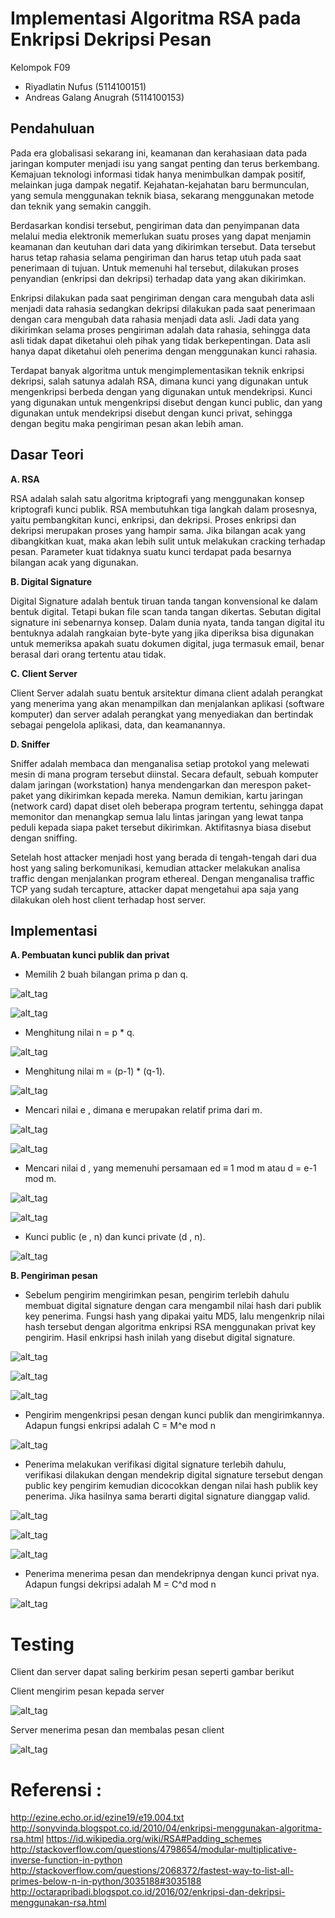 # Implementasi Algoritma RSA pada Enkripsi Dekripsi Pesan

Kelompok F09

- Riyadlatin Nufus (5114100151)
- Andreas Galang Anugrah (5114100153)
## Pendahuluan
Pada era globalisasi sekarang ini, keamanan dan kerahasiaan data pada jaringan komputer menjadi isu yang sangat penting dan terus berkembang. Kemajuan teknologi informasi tidak hanya menimbulkan dampak positif, melainkan juga dampak negatif. Kejahatan-kejahatan baru bermunculan, yang semula menggunakan teknik biasa, sekarang menggunakan metode dan teknik yang semakin canggih.

Berdasarkan kondisi tersebut, pengiriman data dan penyimpanan data melalui media elektronik memerlukan suatu proses yang dapat menjamin keamanan dan keutuhan dari data yang dikirimkan tersebut. Data tersebut harus tetap rahasia selama pengiriman dan harus tetap utuh pada saat penerimaan di tujuan. Untuk memenuhi hal tersebut, dilakukan proses penyandian (enkripsi dan dekripsi) terhadap data yang akan dikirimkan. 

Enkripsi dilakukan pada saat pengiriman dengan cara mengubah data asli menjadi data rahasia sedangkan dekripsi dilakukan pada saat penerimaan dengan cara mengubah data rahasia menjadi data asli. Jadi data yang dikirimkan selama proses pengiriman adalah data rahasia, sehingga data asli tidak dapat diketahui oleh pihak yang tidak berkepentingan. Data asli hanya dapat diketahui oleh penerima dengan menggunakan kunci rahasia.

Terdapat banyak algoritma untuk mengimplementasikan teknik enkripsi dekripsi, salah satunya adalah RSA, dimana kunci yang digunakan untuk mengenkripsi berbeda dengan yang digunakan untuk mendekripsi. Kunci yang digunakan untuk mengenkripsi disebut dengan kunci public, dan yang digunakan untuk mendekripsi disebut dengan kunci privat, sehingga dengan begitu maka  pengiriman pesan akan lebih aman.

## Dasar Teori
**A. RSA**

RSA adalah salah satu algoritma kriptografi yang menggunakan konsep kriptografi kunci publik. RSA membutuhkan tiga langkah dalam prosesnya, yaitu pembangkitan kunci, enkripsi, dan dekripsi. Proses enkripsi dan dekripsi merupakan proses yang hampir sama. Jika bilangan acak yang dibangkitkan kuat, maka akan lebih sulit untuk melakukan cracking terhadap pesan. Parameter kuat tidaknya suatu kunci terdapat pada besarnya bilangan acak yang digunakan.

**B.  Digital Signature**

Digital Signature adalah bentuk tiruan tanda tangan konvensional ke dalam bentuk digital. Tetapi bukan file scan tanda tangan dikertas. Sebutan digital signature ini sebenarnya konsep. Dalam dunia nyata, tanda tangan digital itu bentuknya adalah rangkaian byte-byte yang jika diperiksa bisa digunakan untuk memeriksa apakah suatu dokumen digital, juga termasuk email, benar berasal dari orang tertentu atau tidak.

**C.  Client Server**

Client Server adalah suatu bentuk arsitektur dimana client adalah perangkat yang menerima yang akan menampilkan dan menjalankan aplikasi (software komputer) dan server adalah perangkat yang menyediakan dan bertindak sebagai pengelola aplikasi, data, dan keamanannya.

**D. Sniffer**

Sniffer adalah membaca dan menganalisa setiap protokol yang melewati mesin di mana program tersebut diinstal. Secara default, sebuah komputer dalam jaringan (workstation) hanya mendengarkan dan merespon paket-paket yang dikirimkan kepada mereka. Namun demikian, kartu jaringan (network card) dapat diset oleh beberapa program tertentu, sehingga dapat memonitor dan menangkap semua lalu lintas jaringan yang lewat tanpa peduli kepada siapa paket tersebut dikirimkan. Aktifitasnya biasa disebut dengan sniffing.

Setelah host attacker menjadi host yang berada di tengah-tengah dari dua host yang saling berkomunikasi, kemudian attacker melakukan analisa traffic dengan menjalankan program ethereal. Dengan menganalisa traffic TCP yang sudah tercapture, attacker dapat mengetahui apa saja yang dilakukan oleh host client terhadap host server.

## Implementasi
 **A. Pembuatan kunci publik dan privat**
- Memilih 2 buah bilangan prima p dan q.

![alt_tag](https://github.com/incursio13/kij/blob/master/Doc/a.PNG)

![alt_tag](https://github.com/incursio13/kij/blob/master/Doc/1.PNG)

- Menghitung nilai n = p * q.

![alt_tag](https://github.com/incursio13/kij/blob/master/Doc/2.PNG)

- Menghitung nilai m = (p-1) * (q-1). 

![alt_tag](https://github.com/incursio13/kij/blob/master/Doc/3.PNG)

- Mencari nilai e , dimana e merupakan relatif prima dari m. 

![alt_tag](https://github.com/incursio13/kij/blob/master/Doc/4.PNG)

![alt_tag](https://github.com/incursio13/kij/blob/master/Doc/4a.PNG)

- Mencari nilai d , yang memenuhi persamaan ed ≡ 1 mod m atau d = e-1 mod m. 

![alt_tag](https://github.com/incursio13/kij/blob/master/Doc/5a.PNG)

![alt_tag](https://github.com/incursio13/kij/blob/master/Doc/5b.PNG)

- Kunci public (e , n) dan kunci private (d , n). 

![alt_tag](https://github.com/incursio13/kij/blob/master/Doc/6.PNG)

**B. Pengiriman pesan**
- Sebelum pengirim mengirimkan pesan, pengirim terlebih dahulu membuat digital signature dengan cara mengambil nilai hash dari publik key penerima. Fungsi hash yang dipakai yaitu MD5, lalu mengenkrip nilai hash tersebut dengan algoritma enkripsi RSA menggunakan privat key pengirim. Hasil enkripsi hash inilah yang disebut digital signature.

![alt_tag](https://github.com/incursio13/kij/blob/master/Doc/b1.PNG)

![alt_tag](https://github.com/incursio13/kij/blob/master/Doc/b2.PNG)

![alt_tag](https://github.com/incursio13/kij/blob/master/Doc/b3.PNG)

- Pengirim mengenkripsi pesan dengan kunci publik dan mengirimkannya. Adapun fungsi enkripsi adalah C = M^e mod n

![alt_tag](https://github.com/incursio13/kij/blob/master/Doc/b4.PNG)

- Penerima melakukan verifikasi digital signature terlebih dahulu, verifikasi dilakukan dengan mendekrip digital signature tersebut dengan public key pengirim kemudian dicocokkan dengan nilai hash publik key penerima. Jika hasilnya sama berarti digital signature dianggap valid.

![alt_tag](https://github.com/incursio13/kij/blob/master/Doc/bb1.PNG)

![alt_tag](https://github.com/incursio13/kij/blob/master/Doc/bb2.PNG)

![alt_tag](https://github.com/incursio13/kij/blob/master/Doc/bb3.PNG)

- Penerima menerima pesan dan mendekripnya dengan kunci privat nya. Adapun fungsi dekripsi adalah M = C^d mod n

![alt_tag](https://github.com/incursio13/kij/blob/master/Doc/bb4.PNG)

# Testing
Client dan server dapat saling berkirim pesan seperti gambar berikut

Client mengirim pesan kepada server

![alt_tag](https://github.com/incursio13/kij/blob/master/Doc/client.PNG)

Server menerima pesan dan membalas pesan client

![alt_tag](https://github.com/incursio13/kij/blob/master/Doc/server.PNG)

# Referensi : 
http://ezine.echo.or.id/ezine19/e19.004.txt
http://sonyvinda.blogspot.co.id/2010/04/enkripsi-menggunakan-algoritma-rsa.html
https://id.wikipedia.org/wiki/RSA#Padding_schemes
http://stackoverflow.com/questions/4798654/modular-multiplicative-inverse-function-in-python
http://stackoverflow.com/questions/2068372/fastest-way-to-list-all-primes-below-n-in-python/3035188#3035188
http://octarapribadi.blogspot.co.id/2016/02/enkripsi-dan-dekripsi-menggunakan-rsa.html
